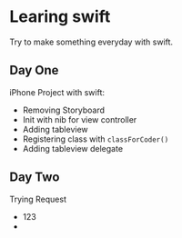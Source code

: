 # Learing swift
Try to make something everyday with swift.

## Day One
iPhone Project with swift:

 * Removing Storyboard
 * Init with nib for view controller
 * Adding tableview
 * Registering class with `classForCoder()`
 * Adding tableview delegate

## Day Two
Trying Request

* 123
* 	
